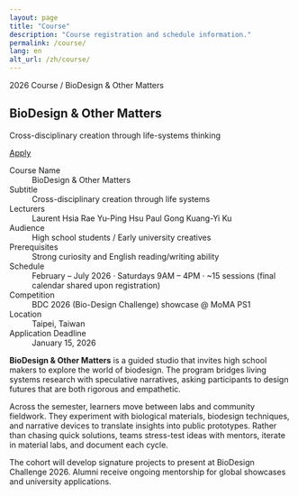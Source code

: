 ```yaml
---
layout: page
title: "Course"
description: "Course registration and schedule information."
permalink: /course/
lang: en
alt_url: /zh/course/
---
```


<section class="course-header">
  <p class="breadcrumb">2026 Course / BioDesign & Other Matters</p>
  <h1>BioDesign & Other Matters</h1>
  <p class="subtitle">Cross-disciplinary creation through life-systems thinking</p>
  <a class="course-cta" href="mailto:tomnandy922@gmail.com?subject=Course%20Registration">Apply</a>
</section>

<section class="course-meta">
  <dl>
    <div>
      <dt>Course Name</dt>
      <dd>BioDesign & Other Matters</dd>
    </div>
    <div>
      <dt>Subtitle</dt>
      <dd>Cross-disciplinary creation through life systems</dd>
    </div>
    <div>
      <dt>Lecturers</dt>
      <dd>
        <span>Laurent Hsia</span>
        <span>Rae Yu-Ping Hsu</span>
        <span>Paul Gong</span>
        <span>Kuang-Yi Ku</span>
      </dd>
    </div>
    <div>
      <dt>Audience</dt>
      <dd>High school students / Early university creatives</dd>
    </div>
    <div>
      <dt>Prerequisites</dt>
      <dd>Strong curiosity and English reading/writing ability</dd>
    </div>
    <div>
      <dt>Schedule</dt>
      <dd>February – July 2026 · Saturdays 9AM – 4PM · ~15 sessions (final calendar shared upon registration)</dd>
    </div>
    <div>
      <dt>Competition</dt>
      <dd>BDC 2026 (Bio-Design Challenge) showcase @ MoMA PS1</dd>
    </div>
    <div>
      <dt>Location</dt>
      <dd>Taipei, Taiwan</dd>
    </div>
    <div>
      <dt>Application Deadline</dt>
      <dd>January 15, 2026</dd>
    </div>
  </dl>
</section>

<section class="course-body">
  <p><strong>BioDesign & Other Matters</strong> is a guided studio that invites high school makers to explore the world of biodesign. The program bridges living systems research with speculative narratives, asking participants to design futures that are both rigorous and empathetic.</p>
  <p>Across the semester, learners move between labs and community fieldwork. They experiment with biological materials, biodesign techniques, and narrative devices to translate insights into public prototypes. Rather than chasing quick solutions, teams stress-test ideas with mentors, iterate in material labs, and document each cycle.</p>
  <p>The cohort will develop signature projects to present at BioDesign Challenge 2026. Alumni receive ongoing mentorship for global showcases and university applications.</p>
</section>
